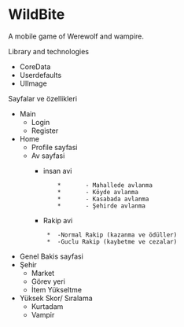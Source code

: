 # WildBite
A mobile game of Werewolf and wampire.


Library and technologies
- CoreData
- Userdefaults
- UIImage


Sayfalar ve özellikleri

- Main
  * Login
  * Register
- Home
  * Profile sayfasi
  * Av sayfasi
    * insan avi
       
              *       - Mahallede avlanma 
              *       - Köyde avlanma
              *       - Kasabada avlanma
              *       - Şehirde avlanma
          
    * Rakip avi 
           
           *  -Normal Rakip (kazanma ve ödüller)
           *  -Guclu Rakip (kaybetme ve cezalar)
        
* Genel Bakis sayfasi
* Şehir
  - Market
  - Görev yeri
  - İtem Yükseltme  
* Yüksek Skor/ Sıralama 
  - Kurtadam
  - Vampir
